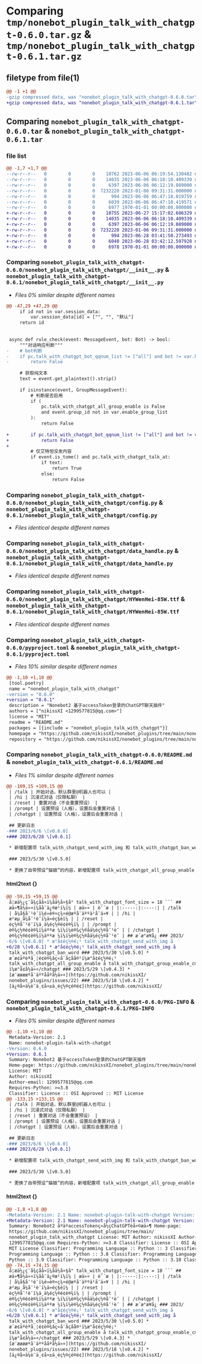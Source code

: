 # Comparing `tmp/nonebot_plugin_talk_with_chatgpt-0.6.0.tar.gz` & `tmp/nonebot_plugin_talk_with_chatgpt-0.6.1.tar.gz`

## filetype from file(1)

```diff
@@ -1 +1 @@
-gzip compressed data, was "nonebot_plugin_talk_with_chatgpt-0.6.0.tar", max compression
+gzip compressed data, was "nonebot_plugin_talk_with_chatgpt-0.6.1.tar", max compression
```

## Comparing `nonebot_plugin_talk_with_chatgpt-0.6.0.tar` & `nonebot_plugin_talk_with_chatgpt-0.6.1.tar`

### file list

```diff
@@ -1,7 +1,7 @@
--rw-r--r--   0        0        0    10762 2023-06-06 06:19:54.130482 nonebot_plugin_talk_with_chatgpt-0.6.0/nonebot_plugin_talk_with_chatgpt/__init__.py
--rw-r--r--   0        0        0    14035 2023-06-06 06:18:10.409339 nonebot_plugin_talk_with_chatgpt-0.6.0/nonebot_plugin_talk_with_chatgpt/config.py
--rw-r--r--   0        0        0     6397 2023-06-06 06:12:19.089000 nonebot_plugin_talk_with_chatgpt-0.6.0/nonebot_plugin_talk_with_chatgpt/data_handle.py
--rw-r--r--   0        0        0  7232220 2023-01-06 09:31:31.000000 nonebot_plugin_talk_with_chatgpt-0.6.0/nonebot_plugin_talk_with_chatgpt/HYWenHei-85W.ttf
--rw-r--r--   0        0        0      994 2023-06-06 06:47:18.019759 nonebot_plugin_talk_with_chatgpt-0.6.0/pyproject.toml
--rw-r--r--   0        0        0     6039 2023-06-06 06:47:10.419571 nonebot_plugin_talk_with_chatgpt-0.6.0/README.md
--rw-r--r--   0        0        0     6977 1970-01-01 00:00:00.000000 nonebot_plugin_talk_with_chatgpt-0.6.0/PKG-INFO
+-rw-r--r--   0        0        0    10755 2023-06-27 15:17:02.686329 nonebot_plugin_talk_with_chatgpt-0.6.1/nonebot_plugin_talk_with_chatgpt/__init__.py
+-rw-r--r--   0        0        0    14035 2023-06-06 06:18:10.409339 nonebot_plugin_talk_with_chatgpt-0.6.1/nonebot_plugin_talk_with_chatgpt/config.py
+-rw-r--r--   0        0        0     6397 2023-06-06 06:12:19.089000 nonebot_plugin_talk_with_chatgpt-0.6.1/nonebot_plugin_talk_with_chatgpt/data_handle.py
+-rw-r--r--   0        0        0  7232220 2023-01-06 09:31:31.000000 nonebot_plugin_talk_with_chatgpt-0.6.1/nonebot_plugin_talk_with_chatgpt/HYWenHei-85W.ttf
+-rw-r--r--   0        0        0      994 2023-06-28 03:41:50.273493 nonebot_plugin_talk_with_chatgpt-0.6.1/pyproject.toml
+-rw-r--r--   0        0        0     6040 2023-06-28 03:42:12.597928 nonebot_plugin_talk_with_chatgpt-0.6.1/README.md
+-rw-r--r--   0        0        0     6978 1970-01-01 00:00:00.000000 nonebot_plugin_talk_with_chatgpt-0.6.1/PKG-INFO
```

### Comparing `nonebot_plugin_talk_with_chatgpt-0.6.0/nonebot_plugin_talk_with_chatgpt/__init__.py` & `nonebot_plugin_talk_with_chatgpt-0.6.1/nonebot_plugin_talk_with_chatgpt/__init__.py`

 * *Files 0% similar despite different names*

```diff
@@ -47,29 +47,29 @@
     if id not in var.session_data:
         var.session_data[id] = ["", "", "默认"]
     return id
 
 
 async def rule_check(event: MessageEvent, bot: Bot) -> bool:
     """对话响应判断"""
-    # bot判断
-    if pc.talk_with_chatgpt_bot_qqnum_list != ["all"] and bot != var.handle_bot:
-        return False
 
     # 获取纯文本
     text = event.get_plaintext().strip()
 
     if isinstance(event, GroupMessageEvent):
         # 判断是否启用
         if (
             pc.talk_with_chatgpt_all_group_enable is False
             and event.group_id not in var.enable_group_list
         ):
             return False
 
+        if pc.talk_with_chatgpt_bot_qqnum_list != ["all"] and bot != var.handle_bot:
+            return False
+
         # 仅艾特但没发内容
         if event.is_tome() and pc.talk_with_chatgpt_talk_at:
             if text:
                 return True
             else:
                 return False
```

### Comparing `nonebot_plugin_talk_with_chatgpt-0.6.0/nonebot_plugin_talk_with_chatgpt/config.py` & `nonebot_plugin_talk_with_chatgpt-0.6.1/nonebot_plugin_talk_with_chatgpt/config.py`

 * *Files identical despite different names*

### Comparing `nonebot_plugin_talk_with_chatgpt-0.6.0/nonebot_plugin_talk_with_chatgpt/data_handle.py` & `nonebot_plugin_talk_with_chatgpt-0.6.1/nonebot_plugin_talk_with_chatgpt/data_handle.py`

 * *Files identical despite different names*

### Comparing `nonebot_plugin_talk_with_chatgpt-0.6.0/nonebot_plugin_talk_with_chatgpt/HYWenHei-85W.ttf` & `nonebot_plugin_talk_with_chatgpt-0.6.1/nonebot_plugin_talk_with_chatgpt/HYWenHei-85W.ttf`

 * *Files identical despite different names*

### Comparing `nonebot_plugin_talk_with_chatgpt-0.6.0/pyproject.toml` & `nonebot_plugin_talk_with_chatgpt-0.6.1/pyproject.toml`

 * *Files 10% similar despite different names*

```diff
@@ -1,10 +1,10 @@
 [tool.poetry]
 name = "nonebot_plugin_talk_with_chatgpt"
-version = "0.6.0"
+version = "0.6.1"
 description = "Nonebot2 基于accessToken登录的ChatGPT聊天插件"
 authors = ["nikissXI <1299577815@qq.com>"]
 license = "MIT"
 readme = "README.md"
 packages = [{include = "nonebot_plugin_talk_with_chatgpt"}]
 homepage = "https://github.com/nikissXI/nonebot_plugins/tree/main/nonebot_plugin_talk_with_chatgpt"
 repository = "https://github.com/nikissXI/nonebot_plugins/tree/main/nonebot_plugin_talk_with_chatgpt"
```

### Comparing `nonebot_plugin_talk_with_chatgpt-0.6.0/README.md` & `nonebot_plugin_talk_with_chatgpt-0.6.1/README.md`

 * *Files 1% similar despite different names*

```diff
@@ -109,15 +109,15 @@
 | /talk | 开始对话，默认群里@机器人也可以 |
 | /hi | 沉浸式对话（仅限私聊） |
 | /reset | 重置对话（不会重置预设） |
 | /prompt | 设置预设（人格），设置后会重置对话 |
 | /chatgpt | 设置预设（人格），设置后会重置对话 |
 
 ## 更新日志
-### 2023/6/6 \[v0.6.0]
+### 2023/6/28 \[v0.6.1]
 
 * 新增配置项 talk_with_chatgpt_send_with_img 和 talk_with_chatgpt_ban_word
 
 ### 2023/5/30 \[v0.5.0]
 
 * 更换了自带预设“猫娘”的内容，新增配置项 talk_with_chatgpt_all_group_enable 和 talk_with_chatgpt_group_enable_cmd ，新增命令/chatgpt
```

#### html2text {}

```diff
@@ -59,15 +59,15 @@
 å¦æä½¿ç¨å¾çåå¤ï¼å­ä½å¤§å° talk_with_chatgpt_font_size = 18 ``` ##
 æä»¶å½ä»¤ï¼åå¯ä¿®æ¹ï¼ï¼ | æä»¤ | è¯´æ | |:-----:|:----:| | /talk
 | å¼å§å¯¹è¯ï¼é»è®¤ç¾¤é@æºå¨äººä¹å¯ä»¥ | | /hi |
 æ²æµ¸å¼å¯¹è¯ï¼ä»éç§èï¼ | | /reset |
 éç½®å¯¹è¯ï¼ä¸ä¼éç½®é¢è®¾ï¼ | | /prompt |
 è®¾ç½®é¢è®¾ï¼äººæ ¼ï¼ï¼è®¾ç½®åä¼éç½®å¯¹è¯ | | /chatgpt |
 è®¾ç½®é¢è®¾ï¼äººæ ¼ï¼ï¼è®¾ç½®åä¼éç½®å¯¹è¯ | ## æ´æ°æ¥å¿ ### 2023/
-6/6 \[v0.6.0] * æ°å¢éç½®é¡¹ talk_with_chatgpt_send_with_img å
+6/28 \[v0.6.1] * æ°å¢éç½®é¡¹ talk_with_chatgpt_send_with_img å
 talk_with_chatgpt_ban_word ### 2023/5/30 \[v0.5.0] *
 æ´æ¢äºèªå¸¦é¢è®¾âç«å¨âçåå®¹ï¼æ°å¢éç½®é¡¹
 talk_with_chatgpt_all_group_enable å talk_with_chatgpt_group_enable_cmd
 ï¼æ°å¢å½ä»¤/chatgpt ### 2023/5/29 \[v0.4.3] *
 [æ¯ææææºå¨äººååºå½ä»¤](https://github.com/nikissXI/
 nonebot_plugins/issues/22) ### 2023/5/18 \[v0.4.2] *
 [ä¿®å¤ä¼è¯ä¸¢å¤±ä¸éç½®çé®é¢](https://github.com/nikissXI/
```

### Comparing `nonebot_plugin_talk_with_chatgpt-0.6.0/PKG-INFO` & `nonebot_plugin_talk_with_chatgpt-0.6.1/PKG-INFO`

 * *Files 0% similar despite different names*

```diff
@@ -1,10 +1,10 @@
 Metadata-Version: 2.1
 Name: nonebot-plugin-talk-with-chatgpt
-Version: 0.6.0
+Version: 0.6.1
 Summary: Nonebot2 基于accessToken登录的ChatGPT聊天插件
 Home-page: https://github.com/nikissXI/nonebot_plugins/tree/main/nonebot_plugin_talk_with_chatgpt
 License: MIT
 Author: nikissXI
 Author-email: 1299577815@qq.com
 Requires-Python: >=3.8
 Classifier: License :: OSI Approved :: MIT License
@@ -133,15 +133,15 @@
 | /talk | 开始对话，默认群里@机器人也可以 |
 | /hi | 沉浸式对话（仅限私聊） |
 | /reset | 重置对话（不会重置预设） |
 | /prompt | 设置预设（人格），设置后会重置对话 |
 | /chatgpt | 设置预设（人格），设置后会重置对话 |
 
 ## 更新日志
-### 2023/6/6 \[v0.6.0]
+### 2023/6/28 \[v0.6.1]
 
 * 新增配置项 talk_with_chatgpt_send_with_img 和 talk_with_chatgpt_ban_word
 
 ### 2023/5/30 \[v0.5.0]
 
 * 更换了自带预设“猫娘”的内容，新增配置项 talk_with_chatgpt_all_group_enable 和 talk_with_chatgpt_group_enable_cmd ，新增命令/chatgpt
```

#### html2text {}

```diff
@@ -1,8 +1,8 @@
-Metadata-Version: 2.1 Name: nonebot-plugin-talk-with-chatgpt Version: 0.6.0
+Metadata-Version: 2.1 Name: nonebot-plugin-talk-with-chatgpt Version: 0.6.1
 Summary: Nonebot2 åºäºaccessTokenç»å½çChatGPTèå¤©æä»¶ Home-page:
 https://github.com/nikissXI/nonebot_plugins/tree/main/
 nonebot_plugin_talk_with_chatgpt License: MIT Author: nikissXI Author-email:
 1299577815@qq.com Requires-Python: >=3.8 Classifier: License :: OSI Approved ::
 MIT License Classifier: Programming Language :: Python :: 3 Classifier:
 Programming Language :: Python :: 3.8 Classifier: Programming Language ::
 Python :: 3.9 Classifier: Programming Language :: Python :: 3.10 Classifier:
@@ -74,15 +74,15 @@
 å¦æä½¿ç¨å¾çåå¤ï¼å­ä½å¤§å° talk_with_chatgpt_font_size = 18 ``` ##
 æä»¶å½ä»¤ï¼åå¯ä¿®æ¹ï¼ï¼ | æä»¤ | è¯´æ | |:-----:|:----:| | /talk
 | å¼å§å¯¹è¯ï¼é»è®¤ç¾¤é@æºå¨äººä¹å¯ä»¥ | | /hi |
 æ²æµ¸å¼å¯¹è¯ï¼ä»éç§èï¼ | | /reset |
 éç½®å¯¹è¯ï¼ä¸ä¼éç½®é¢è®¾ï¼ | | /prompt |
 è®¾ç½®é¢è®¾ï¼äººæ ¼ï¼ï¼è®¾ç½®åä¼éç½®å¯¹è¯ | | /chatgpt |
 è®¾ç½®é¢è®¾ï¼äººæ ¼ï¼ï¼è®¾ç½®åä¼éç½®å¯¹è¯ | ## æ´æ°æ¥å¿ ### 2023/
-6/6 \[v0.6.0] * æ°å¢éç½®é¡¹ talk_with_chatgpt_send_with_img å
+6/28 \[v0.6.1] * æ°å¢éç½®é¡¹ talk_with_chatgpt_send_with_img å
 talk_with_chatgpt_ban_word ### 2023/5/30 \[v0.5.0] *
 æ´æ¢äºèªå¸¦é¢è®¾âç«å¨âçåå®¹ï¼æ°å¢éç½®é¡¹
 talk_with_chatgpt_all_group_enable å talk_with_chatgpt_group_enable_cmd
 ï¼æ°å¢å½ä»¤/chatgpt ### 2023/5/29 \[v0.4.3] *
 [æ¯ææææºå¨äººååºå½ä»¤](https://github.com/nikissXI/
 nonebot_plugins/issues/22) ### 2023/5/18 \[v0.4.2] *
 [ä¿®å¤ä¼è¯ä¸¢å¤±ä¸éç½®çé®é¢](https://github.com/nikissXI/
```

